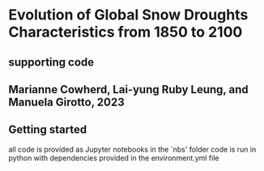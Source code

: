 # Evolution of Global Snow Droughts Characteristics from 1850 to 2100
## supporting code
## Marianne Cowherd, Lai-yung Ruby Leung, and Manuela Girotto, 2023

## Getting started
all code is provided as Jupyter notebooks in the `nbs' folder
code is run in python with dependencies provided in the environment.yml file
